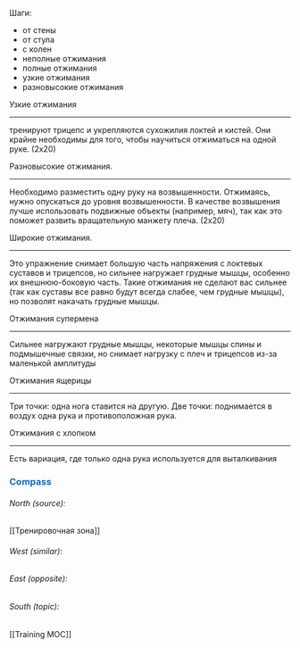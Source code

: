 Шаги:
- от стены
- от стула
- с колен
- неполные отжимания
- полные отжимания
- узкие отжимания
- разновысокие отжимания

Узкие отжимания
<hr>
тренируют трицепс и укрепляются сухожилия локтей и кистей. Они крайне необходимы для того, чтобы научиться отжиматься на одной руке. (2х20)

Разновысокие отжимания. 
<hr>
Необходимо разместить одну руку на возвышенности. Отжимаясь, нужно опускаться до уровня возвышенности. В качестве возвышения лучше использовать подвижные объекты (например, мяч), так как это поможет развить вращательную манжету плеча. (2х20)

Широкие отжимания. 
<hr>
Это упражнение снимает большую часть напряжения с локтевых суставов и трицепсов, но сильнее нагружает грудные мышцы, особенно их внешнюю-боковую часть. Такие отжимания не сделают вас сильнее (так как суставы все равно будут всегда слабее, чем грудные мышцы), но позволят накачать грудные мышцы.

Отжимания супермена
___
Сильнее нагружают грудные мышцы, некоторые мышцы спины и подмышечные связки, но снимает нагрузку с плеч и трицепсов из-за маленькой амплитуды

Отжимания ящерицы
___
Три точки: одна нога ставится на другую.
Две точки: поднимается в воздух одна рука и противоположная рука.

Отжимания с хлопком
___
Есть вариация, где только одна рука используется для выталкивания

### <span style="color:#0070c0">Compass</span>
###### North (source):
[[Тренировочная зона]]

###### West (similar):


###### East (opposite):


###### South (topic):
[[Training MOC]]

